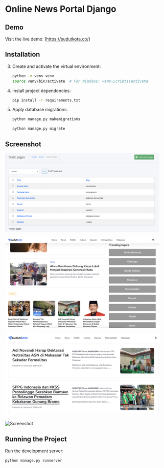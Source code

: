 # Online News Portal Django

## Demo

Visit the live demo: [https://sudutkota.co/)

## Installation


3. Create and activate the virtual environment:

    ```bash
    python -m venv venv
    source venv/bin/activate  # For Windows: venv\Scripts\activate
    ```

4. Install project dependencies:

    ```bash
    pip install -r requirements.txt
    ```

5. Apply database migrations:

    ```bash
    python manage.py makemigrations
    ```

     ```bash
    python manage.py migrate
    ```


## Screenshot

![Screenshot](https://github.com/hermantoXYZ/Online-News-Portal-Django/blob/main/Screen%20Shot%202024-01-06%20at%2010.59.10.png)

![Screenshot](https://github.com/hermantoXYZ/Online-News-Portal-Django/blob/main/image.png)

![Screenshot](https://github.com/hermantoXYZ/Online-News-Portal-Django/blob/main/Screen%20Shot%202024-01-06%20at%2010.58.24.png)

![Screenshot](https://github.com/hermantoXYZ/Online-News-Portal-Django/blob/main/Screen%20Shot%202024-01-06%20at%2010.59.10.png.%20)



## Running the Project

Run the development server:

```bash
python manage.py runserver
